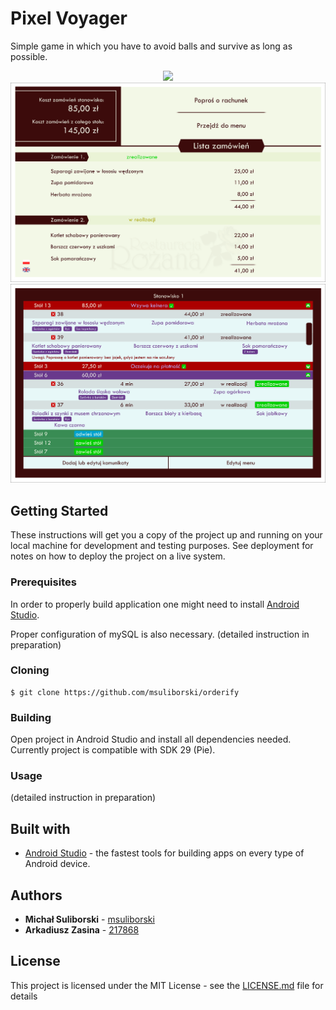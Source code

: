 # Pixel Voyager

Simple game in which you have to avoid balls and survive as long as possible. <br/>

<p align="center">
  <img width="940" src="@ART/menu 0.1.png">
  <img width="940" src="@ART/podsumowanie 0.1.png">
  <img width="940" src="@ART/ekran obslugi 0.1.png">
</p>

## Getting Started

These instructions will get you a copy of the project up and running on your local machine for development and testing purposes. See deployment for notes on how to deploy the project on a live system.

### Prerequisites

In order to properly build application one might need to install [Android Studio](https://developer.android.com/studio). </br>

Proper configuration of mySQL is also necessary. (detailed instruction in preparation)

### Cloning

```
$ git clone https://github.com/msuliborski/orderify
```

### Building

Open project in Android Studio and install all dependencies needed. Currently project is compatible with SDK 29 (Pie).

### Usage

(detailed instruction in preparation)

## Built with

* [Android Studio](https://developer.android.com/studio) - the fastest tools for building apps on every type of Android device.


## Authors

* **Michał Suliborski** - [msuliborski](https://github.com/msuliborski)
* **Arkadiusz Zasina** - [217868](https://github.com/217868)

## License

This project is licensed under the MIT License - see the [LICENSE.md](LICENSE.md) file for details



